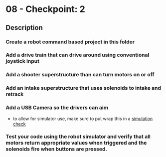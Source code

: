 # 08 - Checkpoint: 2

## Description

### Create a robot command based project in this folder

### Add a drive train that can drive around using conventional joystick input

### Add a shooter superstructure than can turn motors on or off

### Add an intake superstructure that uses solenoids to intake and retrack

### Add a USB Camera so the drivers can aim

- to allow for simulator use, make sure to put wrap this in a [simulation check](https://docs.wpilib.org/en/stable/docs/software/wpilib-tools/robot-simulation/simulation-gui.html#determining-simulation-from-robot-code)

### Test your code using the robot simulator and verify that all motors return appropriate values when triggered and the solenoids fire when buttons are pressed.
